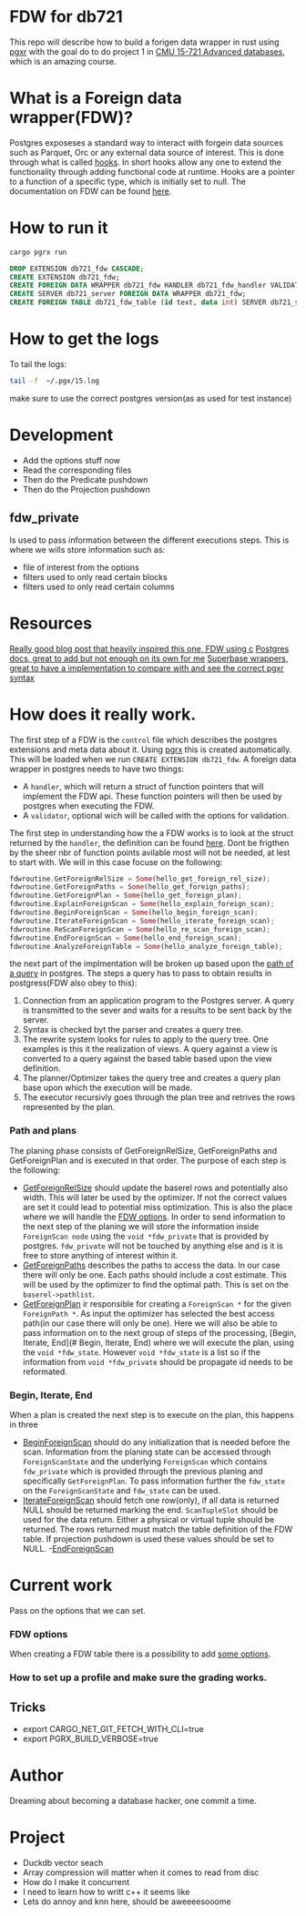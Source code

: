 # FDW for db721

This repo will describe how to build a forigen data wrapper in rust using [pgxr](https://github.com/tcdi/pgrx) with the goal do to do project 1 in [CMU 15-721 Advanced databases](https://15721.courses.cs.cmu.edu/spring2023/project1.html), which is an amazing course. 

# What is a Foreign data wrapper(FDW)?

Postgres exposeses a standard way to interact with forgein data sources such as Parquet, Orc or any external data source of interest. This is done through what is called [hooks](https://github.com/taminomara/psql-hooks). In short hooks allow any one to extend the functionality through adding functional code at runtime. Hooks are a pointer to a function of a specific type, which is initially set to null. The documentation on FDW can be found [here](https://www.postgresql.org/docs/current/postgres-fdw.html). 



# How to run it

```bash
cargo pgrx run
```

```sql
DROP EXTENSION db721_fdw CASCADE;
CREATE EXTENSION db721_fdw;
CREATE FOREIGN DATA WRAPPER db721_fdw HANDLER db721_fdw_handler VALIDATOR db721_fdw_validator;
CREATE SERVER db721_server FOREIGN DATA WRAPPER db721_fdw;
CREATE FOREIGN TABLE db721_fdw_table (id text, data int) SERVER db721_server;
```

# How to get the logs

To tail the logs: 
```bash
tail -f  ~/.pgx/15.log
```

 make sure to use the correct postgres version(as as used for test instance)

 # Development

- Add the options stuff now
- Read the corresponding files
- Then do the Predicate pushdown
- Then do the Projection pushdown 

## fdw_private 
Is used to pass information between the different executions steps. This is where we wills store information such as:
- file of interest from the options
- filters used to only read certain blocks
- filters used to only read certain columns

# Resources

[Really good blog post that heavily inspired this one, FDW using c](https://www.dolthub.com/blog/2022-01-26-creating-a-postgres-foreign-data-wrapper/)
[Postgres docs, great to add but not enough on its own for me](https://www.postgresql.org/docs/9.2/fdw-callbacks.html)
[Superbase wrappers, great to have a implementation to compare with and see the correct pgxr syntax](https://github.com/supabase/wrappers)


# How does it really work. 

The first step of a FDW is the `control` file which describes the postgres extensions and meta data about it. Using [pgrx](https://github.com/tcdi/pgrx) this is created automatically. This will be loaded when we run `CREATE EXTENSION db721_fdw`. A foreign data wrapper in postgres needs to have two things: 
- A `handler`, which will return a struct of function pointers that will implement the FDW api. These function pointers will then be used by postgres when executing the FDW. 
- A `validator`, optional wich will be called with the options for validation. 

The first step in understanding how the a FDW works is to look at the struct returned by the `handler`, the definition can be found [here](https://github.com/postgres/postgres/blob/REL_14_STABLE/src/include/foreign/fdwapi.h#L194). Dont be frigthen by the sheer nbr of function points avilable most will not be needed, at lest to start with. We will in this case focuse on the following: 

```rust
fdwroutine.GetForeignRelSize = Some(hello_get_foreign_rel_size);
fdwroutine.GetForeignPaths = Some(hello_get_foreign_paths);
fdwroutine.GetForeignPlan = Some(hello_get_foreign_plan);
fdwroutine.ExplainForeignScan = Some(hello_explain_foreign_scan);
fdwroutine.BeginForeignScan = Some(hello_begin_foreign_scan);
fdwroutine.IterateForeignScan = Some(hello_iterate_foreign_scan);
fdwroutine.ReScanForeignScan = Some(hello_re_scan_foreign_scan);
fdwroutine.EndForeignScan = Some(hello_end_foreign_scan);
fdwroutine.AnalyzeForeignTable = Some(hello_analyze_foreign_table);
```

the next part of the implmentation will be broken up based upon the [path of a query](https://www.postgresql.org/docs/14/query-path.html) in postgres. The steps a query has to pass to obtain results in postgress(FDW also obey to this):

1) Connection from an application program to the Postgres server. A query is transmitted to the sever and waits for a results to be sent back by the server. 
2) Syntax is checked byt the parser and creates a query tree. 
3) The rewrite system looks for rules to apply to the query tree. One examples is this it the realization of views. A query against a view is converted to a query against the based table based upon the view definition.
4) The planner/Optimizer takes the query tree and creates a query plan base upon which the execution will be made. 
5) The executor recursivly goes through the plan tree and retrives the rows represented by the plan.

### Path and plans

The planing phase consists of GetForeignRelSize, GetForeignPaths and GetForeignPlan and is executed in that order. The purpose of each step is the following: 
 - [GetForeignRelSize](https://www.postgresql.org/docs/9.2/fdw-callbacks.html) should update the baserel rows and potentially also width. This will later be used by the optimizer. If not the correct values are set it could lead to potential miss optimization. This is also the place where we will handle the [FDW options](https://www.postgresql.org/docs/current/postgres-fdw.html#id-1.11.7.47.11). In order to send information to the next step of the planing we will store the information inside `ForeignScan node` using the `void *fdw_private` that is provided by postgres. `fdw_private` will not be touched by anything else and is it is free to store anything of interest within it. 
 - [GetForeignPaths](https://www.postgresql.org/docs/9.2/fdw-callbacks.html) describes the paths to access the data. In our case there will only be one. Each paths should include a cost estimate. This will be used by the optimizer to find the optimal path. This is set on the `baserel->pathlist`.
 - [GetForeignPlan](https://www.postgresql.org/docs/9.2/fdw-callbacks.html) ir responsible for creating a `ForeignScan *` for the given `ForeignPath *`. As input the optimizer has selected the best access path(in our case there will only be one). Here we will also be able to pass information on to the next group of steps of the processing, [Begin, Iterate, End](# Begin, Iterate, End) where we will execute the plan, using the `void *fdw_state`. However `void *fdw_state` is a list so if the information from `void *fdw_private` should be propagate id needs to be reformated.

### Begin, Iterate, End

When a plan is created the next step is to execute on the plan, this happens in three
- [BeginForeignScan](https://www.postgresql.org/docs/9.2/fdw-callbacks.html) should do any initialization that is needed before the scan. Information from the planing state can be accessed through `ForeignScanState` and the underlying `ForeignScan` which contains `fdw_private` which is provided through the previous planing and specifically `GetForeignPlan`. To pass information further the `fdw_state` on the `ForeignScanState` and `fdw_state` can be used. 
- [IterateForeignScan](https://www.postgresql.org/docs/9.2/fdw-callbacks.html) should fetch one row(only), if all data is returned NULL should be returned marking the end. `ScanTupleSlot` should be used for the data return. Either a physical or virtual tuple should be returned. The rows returned must match the table definition of the FDW table. If projection pushdown is used these values should be set to NULL. 
-[EndForeignScan](https://www.postgresql.org/docs/9.2/fdw-callbacks.html)

# Current work

Pass on the options that we can set. 

### FDW options

When creating a FDW table there is a possibility to add [some options](https://www.postgresql.org/docs/current/postgres-fdw.html#id-1.11.7.47.11).


### How to set up a profile and make sure the grading works. 

## Tricks
- export CARGO_NET_GIT_FETCH_WITH_CLI=true
- export PGRX_BUILD_VERBOSE=true


# Author

Dreaming about becoming a database hacker, one commit a time. 

# Project
- Duckdb vector seach 
- Array compression will matter when it comes to read from disc
- How do I make it concurrent
- I need to learn how to writt c++ it seems like
- Lets do annoy and knn here, should be aweeeesooome